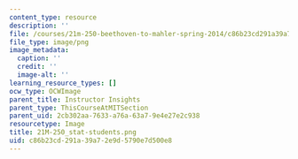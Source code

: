 ```yaml
---
content_type: resource
description: ''
file: /courses/21m-250-beethoven-to-mahler-spring-2014/c86b23cd291a39a72e9d5790e7d500e8_21M-250_stat-students.png
file_type: image/png
image_metadata:
  caption: ''
  credit: ''
  image-alt: ''
learning_resource_types: []
ocw_type: OCWImage
parent_title: Instructor Insights
parent_type: ThisCourseAtMITSection
parent_uid: 2cb302aa-7633-a76a-63a7-9e4e27e2c938
resourcetype: Image
title: 21M-250_stat-students.png
uid: c86b23cd-291a-39a7-2e9d-5790e7d500e8
---
```

